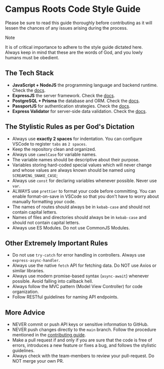 # Campus Roots Code Style Guide

Please be sure to read this guide thoroughly before contributing as it will lessen the chances of any issues arising during the process.

> [!NOTE]
>
> It is of critical importance to adhere to the style guide dictated here. <br>
> Always keep in mind that these are the words of God, and you lowly humans must be obedient.

## The Tech Stack

- **JavaScript + NodeJS** the programming language and backend runtime. Check the [docs](https://nodejs.org/en/learn/getting-started/introduction-to-nodejs).
- **ExpressJS** the server framework. Check the [docs](https://expressjs.com/en/4x/api.html).
- **PostgreSQL + Prisma** the database and ORM. Check the [docs](https://www.prisma.io/docs).
- **PassportJS** for authentication strategies. Check the [docs](https://www.passportjs.org/docs/).
- **Express Validator** for server-side data validation. Check the [docs](https://express-validator.github.io/docs/api/validation-chain).

## The Stylistic Rules as per God's Dictation

- Always use **exactly 2 spaces** for indentation. You can configure VSCode to register `tabs` as `2 spaces`.
- Keep the repository clean and organized.
- Always use `camelCase` for variable names.
- The variable names should be descriptive about their purpose.
- Variables storing hard-coded special values which will never change and whose values are always known should be named using `SCREAMING_SNAKE_CASE`;
- Always use `const` for declaring variables whenever possible. Never use `var`.
- ALWAYS use `prettier` to format your code before committing. You can enable format-on-save in VSCode so that you don't have to worry about manually formatting your code.
- The names of routes should always be in `kebab-case` and should not contain capital letters.
- Names of files and directories should always be in `kebab-case` and should not contain capital letters.
- Always use ES Modules. Do not use CommonJS Modules.

## Other Extremely Important Rules

- Do not use `try-catch` for error handling in controllers. Always use `express-async-handler`.
- Always use the native `fetch` API for fetching data. Do NOT use Axios or similar libraries.
- Always use modern promise-based syntax (`async-await`) whenever possible. Avoid falling into callback hell.
- Always follow the MVC pattern (Model View Controller) for code organization.
- Follow RESTful guidelines for naming API endpoints.

## More Advice

- NEVER commit or push API keys or sensitive information to GitHub.
- NEVER push changes directly to the `main` branch. Follow the procedure mentioned in the [contributing guide](https://github.com/tangerineArc/campus-roots-backend/blob/main/contributing-guide.md).
- Make a pull request if and only if you are sure that the code is free of errors, introduces a new feature or fixes a bug, and follows the stylistic guidelines.
- Always check with the team-members to review your pull-request. Do NOT merge your own PR.
